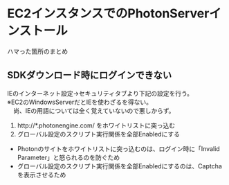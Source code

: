 # EC2インスタンスでのPhotonServerインストール

ハマった箇所のまとめ

## SDKダウンロード時にログインできない
IEのインターネット設定→セキュリティタブより下記の設定を行う。  
※EC2のWindowsServerだとIEを使わざるを得ない。  
　尚、IEの用語については全く覚えていないので悪しからず。  

1. http://*.photonengine.com/ をホワイトリストに突っ込む
2. グローバル設定のスクリプト実行関係を全部Enabledにする

- Photonのサイトをホワイトリストに突っ込むのは、ログイン時に「Invalid Parameter」と怒られるのを防ぐため
- グローバル設定のスクリプト実行関係を全部Enabledにするのは、Captchaを表示させるため
